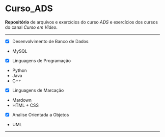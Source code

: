 # Curso_ADS
 **Repositório** de arquivos e exercícios do curso *ADS* e exercícios dos cursos do canal *Curso em Vídeo*.

***

 - [x] Desenvolvimento de Banco de Dados

  * MySQL

 - [x] Linguagens de Programação

  * Python
  * Java
  * C++

 - [x] Linguagens de Marcação

  * Mardown
  * HTML + CSS

 - [x] Analise Orientada a Objetos

  * UML
  
***
